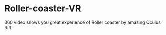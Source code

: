 # Roller-coaster-VR
360 video shows you great experience of Roller coaster by amazing Oculus Rift  
